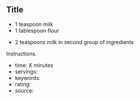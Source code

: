 Title
-----

- 1 teaspoon milk
- 1 tablespoon flour
<!-- -->
- 2 teaspoons milk in second group of ingredients

Instructions.

- time: X minutes
- servings: 
- keywords:
- rating:
- source:
